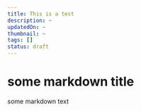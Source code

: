 ```yaml
---
title: This is a test
description: ~
updatedOn: ~
thumbnail: ~
tags: []
status: draft
---
```


# some markdown title
some markdown text